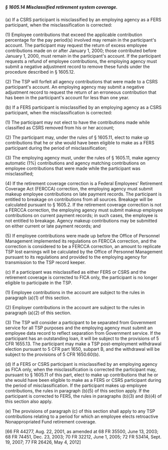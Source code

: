 ##### § 1605.14 Misclassified retirement system coverage. #####

(a) If a CSRS participant is misclassified by an employing agency as a FERS participant, when the misclassification is corrected:

(1) Employee contributions that exceed the applicable contribution percentage for the pay period(s) involved may remain in the participant's account. The participant may request the return of excess employee contributions made on or after January 1, 2000; those contributed before January 1, 2000, must remain in the participant's account. If the participant requests a refund of employee contributions, the employing agency must submit a negative adjustment record to remove these funds under the procedure described in § 1605.12.

(2) The TSP will forfeit all agency contributions that were made to a CSRS participant's account. An employing agency may submit a negative adjustment record to request the return of an erroneous contribution that has been in the participant's account for less than one year.

(b) If a FERS participant is misclassified by an employing agency as a CSRS participant, when the misclassification is corrected:

(1) The participant may not elect to have the contributions made while classified as CSRS removed from his or her account;

(2) The participant may, under the rules of § 1605.11, elect to make up contributions that he or she would have been eligible to make as a FERS participant during the period of misclassification;

(3) The employing agency must, under the rules of § 1605.11, make agency automatic (1%) contributions and agency matching contributions on employee contributions that were made while the participant was misclassified;

(4) If the retirement coverage correction is a Federal Employees' Retirement Coverage Act (FERCCA) correction, the employing agency must submit makeup employee contributions on late payment records. The participant is entitled to breakage on contributions from all sources. Breakage will be calculated pursuant to § 1605.2. If the retirement coverage correction is not a FERCCA correction, the employing agency must submit makeup employee contributions on current payment records; in such cases, the employee is not entitled to breakage. Agency makeup contributions may be submitted on either current or late payment records; and

(5) If employee contributions were made up before the Office of Personnel Management implemented its regulations on FERCCA correction, and the correction is considered to be a FERCCA correction, an amount to replicate TSP lost earnings will be calculated by the Office of Personnel Management pursuant to its regulations and provided to the employing agency for transmission to the TSP record keeper.

(c) If a participant was misclassified as either FERS or CSRS and the retirement coverage is corrected to FICA only, the participant is no longer eligible to participate in the TSP.

(1) Employee contributions in the account are subject to the rules in paragraph (a)(1) of this section.

(2) Employer contributions in the account are subject to the rules in paragraph (a)(2) of this section.

(3) The TSP will consider a participant to be separated from Government service for all TSP purposes and the employing agency must submit an employee data record to reflect separation from Government service. If the participant has an outstanding loan, it will be subject to the provisions of 5 CFR 1655.13. The participant may make a TSP post-employment withdrawal election pursuant to 5 CFR part 1650, subpart B, and the withdrawal will be subject to the provisions of 5 CFR 1650.60(b).

(d) If a FERS or CSRS participant is misclassified by an employing agency as FICA only, when the misclassification is corrected the participant may, pursuant to § 1605.11 of this part, elect to make up contributions that he or she would have been eligible to make as a FERS or CSRS participant during the period of misclassification. If the participant makes up employee contributions, the rules in paragraph (b)(5) of this section apply. If the participant is corrected to FERS, the rules in paragraphs (b)(3) and (b)(4) of this section also apply.

(e) The provisions of paragraph (c) of this section shall apply to any TSP contributions relating to a period for which an employee elects retroactive Nonappropriated Fund retirement coverage.

[66 FR 44277, Aug. 22, 2001, as amended at 68 FR 35500, June 13, 2003; 68 FR 74451, Dec. 23, 2003; 70 FR 32212, June 1, 2005; 72 FR 53414, Sept. 19, 2007; 77 FR 26426, May 4, 2012]